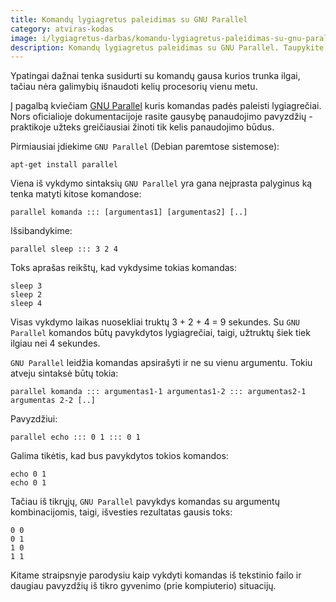 ```yaml
---
title: Komandų lygiagretus paleidimas su GNU Parallel
category: atviras-kodas
image: i/lygiagretus-darbas/komandu-lygiagretus-paleidimas-su-gnu-parallel.png
description: Komandų lygiagretus paleidimas su GNU Parallel. Taupykite operacijų laiką išmokę naudotis. Su praktiniais pavyzdžiais.
---
```


Ypatingai dažnai tenka susidurti su komandų gausa kurios trunka ilgai, tačiau nėra galimybių išnaudoti kelių procesorių vienu metu.

Į pagalbą kviečiam [GNU Parallel](http://www.gnu.org/software/parallel/) kuris komandas padės paleisti lygiagrečiai. Nors oficialioje dokumentacijoje rasite gausybę panaudojimo pavyzdžių - praktikoje užteks greičiausiai žinoti tik kelis panaudojimo būdus.

Pirmiausiai įdiekime `GNU Parallel` (Debian paremtose sistemose):

    apt-get install parallel

Viena iš vykdymo sintaksių `GNU Parallel` yra gana neįprasta palyginus ką tenka matyti kitose komandose:

    parallel komanda ::: [argumentas1] [argumentas2] [..]

Išsibandykime:

    parallel sleep ::: 3 2 4

Toks aprašas reikštų, kad vykdysime tokias komandas:

    sleep 3
    sleep 2
    sleep 4

Visas vykdymo laikas nuosekliai truktų 3 + 2 + 4 = 9 sekundes. Su `GNU Parallel` komandos būtų pavykdytos lygiagrečiai, taigi, užtruktų šiek tiek ilgiau nei 4 sekundes.

`GNU Parallel` leidžia komandas apsirašyti ir ne su vienu argumentu. Tokiu atveju sintaksė būtų tokia:

    parallel komanda ::: argumentas1-1 argumentas1-2 ::: argumentas2-1 argumentas 2-2 [..]

Pavyzdžiui:

    parallel echo ::: 0 1 ::: 0 1

Galima tikėtis, kad bus pavykdytos tokios komandos:

    echo 0 1
    echo 0 1

Tačiau iš tikrųjų, `GNU Parallel` pavykdys komandas su argumentų kombinacijomis, taigi, išvesties rezultatas gausis toks:

    0 0
    0 1
    1 0
    1 1

Kitame straipsnyje parodysiu kaip vykdyti komandas iš tekstinio failo ir daugiau pavyzdžių iš tikro gyvenimo (prie kompiuterio) situacijų.
